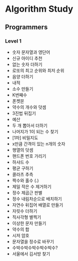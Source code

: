# Algorithm Study
## Programmers
### Level 1
- 숫자 문자열과 영단어
- 신규 아이디 추천
- 없는 숫자 더하기
- 로또의 최고 순위와 최저 순위
- 음양 더하기
- 내적
- 소수 만들기
- K번째수
- 폰켓몬
- 약수의 개수와 덧셈
- 3진법 뒤집기
- 예산
- 두 개 뽑아서 더하기
- 나머지가 1이 되는 수 찾기
- [1차] 비밀지도
- x만큼 간격이 있는 n개의 숫자
- 행열의 덧셈
- 핸드폰 번호 가리기
- 하샤드 수
- 평균 구하기
- 콜라츠 추측
- 짝수와 홀수 (.)
- 제일 작은 수 제거하기
- 정수 제곱근 판별
- 정수 내림차순으로 배치하기
- 자연수 뒤집어 배열로 만들기
- 자릿수 더하기
- 직사각형 별찍기
- 이상한 문자 만들기
- 약수의 합
- 시저 암호
- 문자열을 정수로 바꾸기
- 수박수박수박수박수박수?
- 서울에서 김서방 찾기